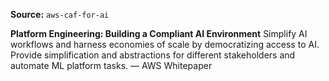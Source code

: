 **Source:** `aws-caf-for-ai`

**Platform Engineering: Building a Compliant AI Environment**
Simplify AI workflows and harness economies of scale by democratizing access to AI. Provide simplification and abstractions for different stakeholders and automate ML platform tasks. — AWS Whitepaper
